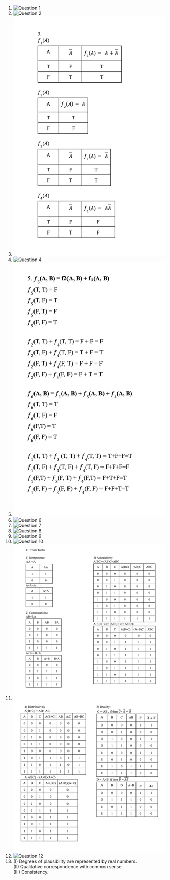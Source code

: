 1. ![Question 1](./)    
2. ![Question 2](./)
3. ![Question 3](./HW43.png)
4. ![Question 4](./) 
5. ![Question 5](./HW45.png) 
6. ![Question 6](./) 
7. ![Question 7](./) 
8. ![Question 8](./) 
9. ![Question 9](./) 
10. ![Question 10](./)
11. ![Question 11](./HW411.png)
    ![Question 11](./HW411.2.png)
12. ![Question 12](./)   
13. (I) Degrees of plausibility are represented by real numbers.  
    (II) Qualitative correspondence with common sense.  
    (III) Consistency.  
 
